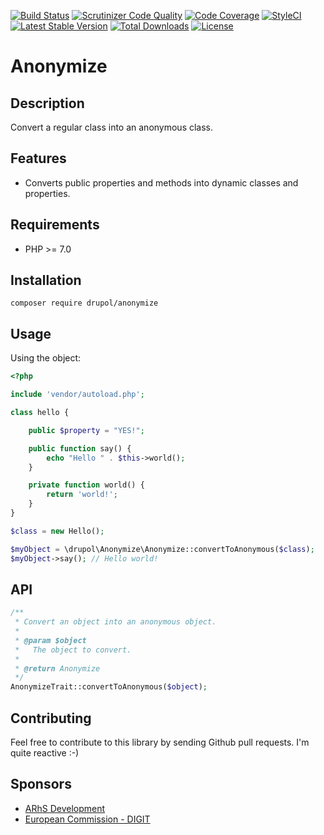 [![Build Status](https://www.travis-ci.org/drupol/anonymize.svg?branch=master)](https://www.travis-ci.org/drupol/anonymize)
[![Scrutinizer Code Quality](https://scrutinizer-ci.com/g/drupol/anonymize/badges/quality-score.png?b=master)](https://scrutinizer-ci.com/g/drupol/anonymize/?branch=master)
[![Code Coverage](https://scrutinizer-ci.com/g/drupol/anonymize/badges/coverage.png?b=master)](https://scrutinizer-ci.com/g/drupol/anonymize/?branch=master)
[![StyleCI](https://styleci.io/repos/104116278/shield?branch=master)](https://styleci.io/repos/104116278)
[![Latest Stable Version](https://poser.pugx.org/drupol/anonymize/v/stable)](https://packagist.org/packages/drupol/anonymize)
[![Total Downloads](https://poser.pugx.org/drupol/anonymize/downloads)](https://packagist.org/packages/drupol/anonymize)
[![License](https://poser.pugx.org/drupol/anonymize/license)](https://packagist.org/packages/drupol/anonymize)

# Anonymize

## Description

Convert a regular class into an anonymous class.

## Features

* Converts public properties and methods into dynamic classes and properties.

## Requirements

* PHP >= 7.0

## Installation

`composer require drupol/anonymize`

## Usage

Using the object:

```php
<?php

include 'vendor/autoload.php';

class hello {

    public $property = "YES!";

    public function say() {
        echo "Hello " . $this->world();
    }

    private function world() {
        return 'world!';
    }
}

$class = new Hello();

$myObject = \drupol\Anonymize\Anonymize::convertToAnonymous($class);
$myObject->say(); // Hello world!

```

## API

```php
/**
 * Convert an object into an anonymous object.
 *
 * @param $object
 *   The object to convert.  
 *
 * @return Anonymize
 */
AnonymizeTrait::convertToAnonymous($object);

```

## Contributing

Feel free to contribute to this library by sending Github pull requests. I'm quite reactive :-)

## Sponsors

* [ARhS Development](https://www.arhs-group.com)
* [European Commission - DIGIT](https://github.com/ec-europa)

